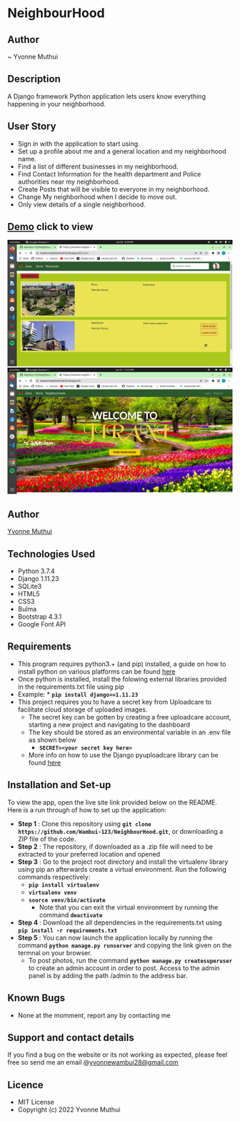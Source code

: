 # NeighbourHood
## Author

~ Yvonne Muthui
## Description

A Django framework Python application lets users know everything happening in your neighborhood.
## User Story
* Sign in with the application to start using.
* Set up a profile about me and a general location and my neighborhood name.
* Find a list of different businesses in my neighborhood.
* Find Contact Information for the health department and Police authorities near my neighborhood. 
* Create Posts that will be visible to everyone in my neighborhood.
* Change My neighborhood when I decide to move out.
* Only view details of a single neighborhood. 

## [Demo](https://wambo-neighboorhood.herokuapp.com/) click to view

![Image](/neighbour/static/photos/Screenshot%20from%202022-06-20%2020-28-08.png)
![Image](/neighbour/static/photos/Screenshot%20from%202022-06-21%2011-23-49.png)


## Author
[Yvonne Muthui](https://github.com/wambui-123)

## Technologies Used
* Python 3.7.4
* Django 1.11.23
* SQLite3
* HTML5  
* CSS3
* Bulma 
* Bootstrap 4.3.1
* Google Font API

## Requirements
* This program requires python3.+ (and pip) installed, a guide on how to install python on various platforms can be found [here](https://www.python.org/)
* Once python is installed, install the folowing external libraries provided in the requirements.txt file using pip
* Example: * **`pip install django==1.11.23`**
* This project requires you to have a secret key from Uploadcare to facilitate cloud storage of uploaded images.
    * The secret key can be gotten by creating a free uploadcare account, starting a new project and navigating to the dashboard
    * The key should be stored as an environmental variable in an .env file as shown below
        * **`SECRET=<your secret key here>`**
    * More info on how to use the Django pyuploadcare library can be found [here](https://uploadcare.com/docs/guides/django/)

## Installation and Set-up
To view the app, open the live site link provided below on the README.
Here is a run through of how to set up the application:
* **Step 1** : Clone this repository using **`git clone https://github.com/Wambui-123/NeighbourHood.git`**, or downloading a ZIP file of the code.
* **Step 2** : The repository, if downloaded as a .zip file will need to be extracted to your preferred location and opened
* **Step 3** : Go to the project root directory and install the virtualenv library using pip an afterwards create a virtual environment. Run the following commands respectively:
    * **`pip install virtualenv`**
    * **`virtualenv venv`**
    * **`source venv/bin/activate`**
        * Note that you can exit the virtual environment by running the command **`deactivate`**
* **Step 4** : Download the all dependencies in the requirements.txt using **`pip install -r requirements.txt`**
* **Step 5** : You can now launch the application locally by running the command **`python manage.py runserver`** and copying the link given on the termnal on your browser.
    * To post photos, run the command  **`python manage.py createsuperuser`** to create an admin account in order to post. Access to the admin panel is by adding the path /admin to the address bar.    

## Known Bugs
* None at the momment, report any by contacting me

## Support and contact details
If you find a bug on the website or its not working as expected, please feel free so send me an email @yvonnewambui28@gmail.com

## Licence
* MIT License
* Copyright (c) 2022 Yvonne Muthui


